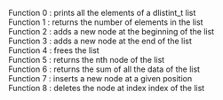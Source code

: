 Function 0 : prints all the elements of a dlistint_t list  
Function 1 : returns the number of elements in the list  
Function 2 : adds a new node at the beginning of the list  
Function 3 : adds a new node at the end of the list  
Function 4 : frees the list  
Function 5 : returns the nth node of the list  
Function 6 : returns the sum of all the data of the list  
Function 7 : inserts a new node at a given position    
Function 8 : deletes the node at index index of the list  
